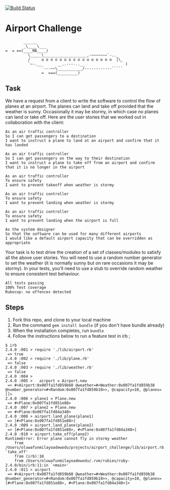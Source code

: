 [![Build Status](https://travis-ci.org/funmia/airport_challenge.svg?branch=master)](https://travis-ci.org/funmia/airport_challenge)


Airport Challenge
=================

```
        ______
        _\____\___
=  = ==(____MA____)
          \_____\___________________,-~~~~~~~`-.._
          /     o o o o o o o o o o o o o o o o  |\_
          `~-.__       __..----..__                  )
                `---~~\___________/------------`````
                =  ===(_________)

```

Task
-----

We have a request from a client to write the software to control the flow of planes at an airport. The planes can land and take off provided that the weather is sunny. Occasionally it may be stormy, in which case no planes can land or take off.  Here are the user stories that we worked out in collaboration with the client:

```
As an air traffic controller
So I can get passengers to a destination
I want to instruct a plane to land at an airport and confirm that it has landed

As an air traffic controller
So I can get passengers on the way to their destination
I want to instruct a plane to take off from an airport and confirm that it is no longer in the airport

As an air traffic controller
To ensure safety
I want to prevent takeoff when weather is stormy

As an air traffic controller
To ensure safety
I want to prevent landing when weather is stormy

As an air traffic controller
To ensure safety
I want to prevent landing when the airport is full

As the system designer
So that the software can be used for many different airports
I would like a default airport capacity that can be overridden as appropriate
```
Your task is to test drive the creation of a set of classes/modules to satisfy all the above user stories. You will need to use a random number generator to set the weather (it is normally sunny but on rare occasions it may be stormy). In your tests, you'll need to use a stub to override random weather to ensure consistent test behaviour.

```
All tests passing
100% Test coverage
Rubocop: no offences detected
```

Steps
-------

1. Fork this repo, and clone to your local machine
2. Run the command `gem install bundle` (if you don't have bundle already)
3. When the installation completes, run `bundle`
4. Follow the instructions below to run a feature test in irb ;

```
$ irb
2.4.0 :001 > require './lib/airport.rb'
 => true
2.4.0 :002 > require './lib/plane.rb'
 => false
2.4.0 :003 > require './lib/weather.rb'
 => false
2.4.0 :004 >
2.4.0 :005 >   airport = Airport.new
 => #<Airport:0x007fa1fd859b60 @weather=#<Weather:0x007fa1fd859b38 @number_generator=#<Random:0x007fa1fd859b10>>, @capacity=10, @planes=[]>
2.4.0 :006 > plane1 = Plane.new
 => #<Plane:0x007fa1fd851e88>
2.4.0 :007 > plane2 = Plane.new
 => #<Plane:0x007fa1fd84a340>
2.4.0 :008 > airport.land_plane(plane1)
 => [#<Plane:0x007fa1fd851e88>]
2.4.0 :009 > airport.land_plane(plane2)
 => [#<Plane:0x007fa1fd851e88>, #<Plane:0x007fa1fd84a340>]
2.4.0 :010 > airport.take_off(plane2)
RuntimeError: Error plane cannot fly in stormy weather
	from /Users/oluwafunmilayoadewodu/projects/airport_challenge/lib/airport.rb:23:in `take_off'
	from (irb):10
	from /Users/oluwafunmilayoadewodu/.rvm/rubies/ruby-2.4.0/bin/irb:11:in `<main>'
2.4.0 :011 > airport
 => #<Airport:0x007fa1fd859b60 @weather=#<Weather:0x007fa1fd859b38 @number_generator=#<Random:0x007fa1fd859b10>>, @capacity=10, @planes=[#<Plane:0x007fa1fd851e88>, #<Plane:0x007fa1fd84a340>]>
```
